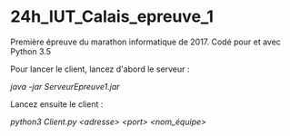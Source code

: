 # 24h_IUT_Calais_epreuve_1
Première épreuve du marathon informatique de 2017.
Codé pour et avec Python 3.5

Pour lancer le client, lancez d'abord le serveur :

  *java -jar ServeurEpreuve1.jar*
  
Lancez ensuite le client :

  *python3 Client.py \<adresse\> \<port\> \<nom_équipe\>*
